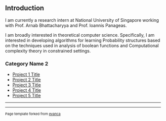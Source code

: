 

## Introduction
I am currently a research intern at National University of Singapore working with Prof. Arnab Bhattacharyya and Prof. Ioannis Panageas.

I am broadly interested in theoretical computer science. Specifically, I am interested in developing algorithms for learning Probability structures based on the techniques used in analysis of boolean functions and Computational complexity theory in constrained settings.

### Category Name 2

- [Project 1 Title](http://example.com/)
- [Project 2 Title](http://example.com/)
- [Project 3 Title](http://example.com/)
- [Project 4 Title](http://example.com/)
- [Project 5 Title](http://example.com/)

---




---
<p style="font-size:11px">Page template forked from <a href="https://github.com/evanca/quick-portfolio">evanca</a></p>
<!-- Remove above link if you don't want to attibute -->

